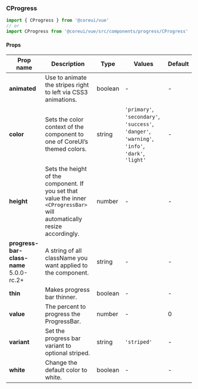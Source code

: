 ### CProgress

```jsx
import { CProgress } from '@coreui/vue'
// or
import CProgress from '@coreui/vue/src/components/progress/CProgress'
```

#### Props

| Prop name                                                                       | Description                                                                                                               | Type    | Values                                                                                          | Default |
| ------------------------------------------------------------------------------- | ------------------------------------------------------------------------------------------------------------------------- | ------- | ----------------------------------------------------------------------------------------------- | ------- |
| **animated**                                                                    | Use to animate the stripes right to left via CSS3 animations.                                                             | boolean | -                                                                                               | -       |
| **color**                                                                       | Sets the color context of the component to one of CoreUI’s themed colors.                                                 | string  | `'primary'`, `'secondary'`, `'success'`, `'danger'`, `'warning'`, `'info'`, `'dark'`, `'light'` | -       |
| **height**                                                                      | Sets the height of the component. If you set that value the inner `<CProgressBar>` will automatically resize accordingly. | number  | -                                                                                               | -       |
| **progress-bar-class-name** <br><div class="badge bg-primary">5.0.0-rc.2+</div> | A string of all className you want applied to the <CProgressBar/> component.                                              | string  | -                                                                                               | -       |
| **thin**                                                                        | Makes progress bar thinner.                                                                                               | boolean | -                                                                                               | -       |
| **value**                                                                       | The percent to progress the ProgressBar.                                                                                  | number  | -                                                                                               | 0       |
| **variant**                                                                     | Set the progress bar variant to optional striped.                                                                         | string  | `'striped'`                                                                                     | -       |
| **white**                                                                       | Change the default color to white.                                                                                        | boolean | -                                                                                               | -       |
